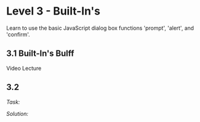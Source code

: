 # Level 3 - Built-In's
Learn to use the basic JavaScript dialog box functions 'prompt', 'alert', and 'confirm'.

## 3.1 Built-In's Bulff
Video Lecture

## 3.2
_Task:_


_Solution:_
```
```
